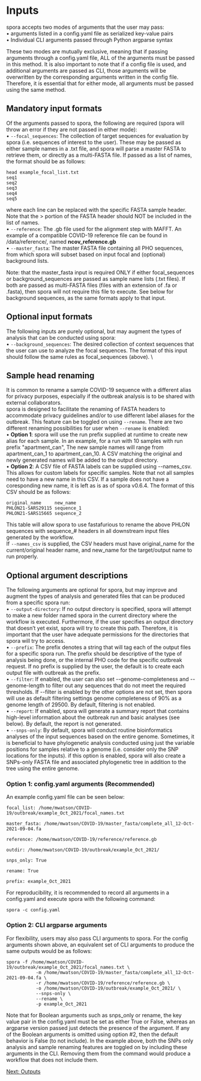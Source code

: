# Inputs

spora accepts two modes of arguments that the user may pass: \
    • arguments listed in a config.yaml file as serialized key-value pairs \
    • Individual CLI arguments passed through Python argparse syntax
    
These two modes are mutually exclusive, meaning that if passing arguments through a config.yaml file, ALL of the arguments must be passed in this method. It is also important to note that if a config file is used, and additional arguments are passed as CLI, those arguments will be overwritten by the corresponding arguments written in the config file. Therefore, it is essential that for either mode, all arguments must be passed using the same method.

## Mandatory input formats

Of the arguments passed to spora, the following are required (spora will throw an error if they are not passed in either mode): \
    • ```--focal_sequences```: The collection of target sequences for evaluation by spora (i.e. sequences of interest to the user). These may be passed as either sample names in a .txt file, and spora will parse a master FASTA to retrieve them, or directly as a multi-FASTA file. If passed as a list of names, the format should be as follows:
```
head example_focal_list.txt
seq1
seq2
seq3
seq4
seq5
```
where each line can be replaced with the specific FASTA sample header. Note that the > portion of the FASTA header should NOT be included in the list of names. \
    • ```--reference```: The .gb file used for the alignment step with MAFFT. An example of a compatible COVID-19 reference file can be found in /data/reference/, named **ncov_reference.gb** \
    • ```--master_fasta```: The master FASTA file containing all PHO sequences, from which spora will subset based on input focal and (optional) background lists.
    
Note: that the master_fasta input is required ONLY if either focal_sequences or background_sequences are passed as sample name lists (.txt files). If both are passed as multi-FASTA files (files with an extension of .fa or .fasta), then spora will not require this file to execute. See below for background sequences, as the same formats apply to that input. 

## Optional input formats
The following inputs are purely optional, but may augment the types of analysis that can be conducted using spora: \
    • ```--background_sequences```: The desired collection of context sequences that the user can use to analyze the focal sequences. The format of this input should follow the same rules as focal_sequences (above). \
    
## Sample head renaming

It is common to rename a sample COVID-19 sequence with a different alias for privacy purposes, especially if the outbreak analysis is to be shared with external collaborators. \
spora is designed to facilitate the renaming of FASTA headers to accommodate privacy guidelines and/or to use different label aliases for the outbreak. This feature can be toggled on using ```--rename```. There are two different renaming possibilities for user when ```--rename``` is enabled: \
    • **Option 1**: spora will use the run prefix supplied at runtime to create new alias for each sample. In an example, for a run with 10 samples with run prefix "apartment_can", The new sample names will range from apartment_can_1 to apartment_can_10. A CSV matching the original and newly generated names will be added to the output directory. \
    • **Option 2**: A CSV file of FASTA labels can be supplied using --names_csv. This allows for custom labels for specific samples. Note that not all samples need to have a new name in this CSV. If a sample does not have a coresponding new name, it is left as is as of spora v0.6.4. 
The format of this CSV should be as follows: 
```
original_name     new_name
PHLON21-SARS29115 sequence_1
PHLON21-SARS15665 sequence_2
```

This table will allow spora to use fastafurious to rename the above PHLON sequences with sequence_# headers in all downstream input files generated by the workflow. \
If ```--names_csv``` is supplied, the CSV headers must have original_name for the current/original header name, and new_name for the target/output name to run properly.


## Optional argument descriptions
The following arguments are optional for spora, but may improve and augment the types of analysis and generated files that can be produced from a specific spora run: \
    • ```--output-directory```: If no output directory is specified, spora will attempt to make a new folder named spora in the current directory where the workflow is executed. Furthermore, if the user specifies an output directory that doesn’t yet exist, spora will try to create this path. Therefore, it is important that the user have adequate permissions for the directories that spora will try to access. \
    • ```--prefix```: The prefix denotes a string that will tag each of the output files for a specific spora run. The prefix should be descriptive of the type of analysis being done, or the internal PHO code for the specific outbreak request. If no prefix is supplied by the user, the default is to create each output file with outbreak as the prefix. \
    • ```--filter```: If enabled, the user can also set --genome-completeness and --genome-length to filter out any sequences that do not meet the required thresholds. If --filter is enabled by the other options are not set, then spora will use as default filtering settings genome completeness of 90% as a genome length of 29500. By default, filtering is not enabled. \
    • ```--report```: If enabled, spora will generate a summary report that contains high-level information about the outbreak run and basic analyses (see below). By default, the report is not generated. \
    • ```--snps-only```: By default, spora will conduct routine bioinformatics analyses of the input sequences based on the entire genome. Sometimes, it is beneficial to have phylogenetic analysis conducted using just the variable positions for samples relative to a genome (i.e. consider only the SNP locations for the inputs). if this option is enabled, spora will also create a SNPs-only FASTA file and associated phylogenetic tree in addition to the tree using the entire genome.


### Option 1: config.yaml arguments (Recommended)

An example config.yaml file can be seen below: 

```
focal_list: /home/mwatson/COVID-19/outbreak/example_Oct_2021/focal_names.txt

master_fasta: /home/mwatson/COVID-19/master_fasta/complete_all_12-Oct-2021-09-04.fa

reference: /home/mwatson/COVID-19/reference/reference.gb

outdir: /home/mwatson/COVID-19/outbreak/example_Oct_2021/

snps_only: True

rename: True

prefix: example_Oct_2021
```

For reproducibility, it is recommended to record all arguments in a config.yaml and execute spora with the following command: 

```
spora -c config.yaml
```

### Option 2: CLI argparse arguments

For flexibility, users may also pass CLI arguments to spora. For the config arguments shown above, an equivalent set of CLI arguments to produce the same outputs would be as follows: 

```
spora -f /home/mwatson/COVID-19/outbreak/example_Oct_2021/focal_names.txt \
           -m /home/mwatson/COVID-19/master_fasta/complete_all_12-Oct-2021-09-04.fa \
           -r /home/mwatson/COVID-19/reference/reference.gb \
           -o /home/mwatson/COVID-19/outbreak/example_Oct_2021/ \
           --snps-only \
           --rename \
           -p example_Oct_2021
```

Note that for Boolean arguments such as snps_only or rename, the key value pair in the config.yaml must be set as either True or False, whereas an argparse version passed just detects the presence of the argument. If any of the Boolean arguments is omitted using option #2, then the default behavior is False (to not include). 
In the example above, both the SNPs only analysis and sample renaming features are toggled on by including these arguments in the CLI. Removing them from the command would produce a workflow that does not include them. 


[Next: Outputs](3-OUTPUTS.md)
